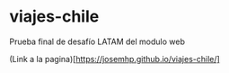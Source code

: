 # viajes-chile
Prueba final de desafío LATAM del modulo web

(Link a la pagina)[https://josemhp.github.io/viajes-chile/]
